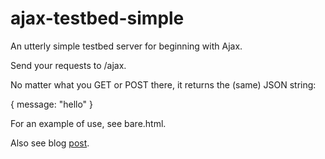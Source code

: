 ajax-testbed-simple
===================

An utterly simple testbed server for beginning with Ajax.

Send your requests to /ajax.

No matter what you GET or POST there, it returns the (same) JSON string:

{ message: "hello" }

For an example of use, see bare.html.

Also see blog [post](http://markdblackwell.blogspot.com/2012/07/getting-started-with-ajax-live-updating.html).
